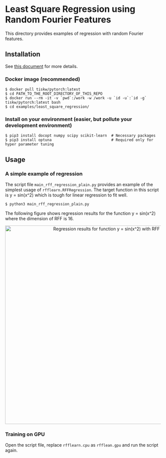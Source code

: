 Least Square Regression using Random Fourier Features
====================================================================================================

This directory provides examples of regression with random Fourier features.


Installation
----------------------------------------------------------------------------------------------------

See [this document](../../SETUP.md) for more details.

### Docker image (recommended)

```console
$ docker pull tiskw/pytorch:latest
$ cd PATH_TO_THE_ROOT_DIRECTORY_OF_THIS_REPO
$ docker run --rm -it -v `pwd`:/work -w /work -u `id -u`:`id -g` tiskw/pytorch:latest bash
$ cd examples/least_square_regression/
```

### Install on your environment (easier, but pollute your development environment)

```console
$ pip3 install docopt numpy scipy scikit-learn  # Necessary packages
$ pip3 install optuna                           # Required only for hyper parameter tuning
```


Usage
----------------------------------------------------------------------------------------------------

### A simple example of regression

The script file `main_rff_regression_plain.py` provides an example of the simplest usage of
`rfflearn.RFFRegression`. The target function in this script is y = sin(x^2) which is tough for
linear regression to fit well.

```console
$ python3 main_rff_regression_plain.py
```

The following figure shows regression results for the function y = sin(x^2) where the dimension
of RFF is 16.

<div align="center">
  <img src="./figure_least_square_regression.png" width="640" alt="Regression results for function y = sin(x^2) with RFF" />
</div>

### Training on GPU

Open the script file, replace `rfflearn.cpu` as `rfflean.gpu` and run the script again.
